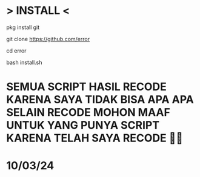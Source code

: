 # > INSTALL <

pkg install git



git clone https://github.com/error




cd error




bash install.sh

# SEMUA SCRIPT HASIL RECODE KARENA SAYA TIDAK BISA APA APA SELAIN RECODE MOHON MAAF UNTUK YANG PUNYA SCRIPT KARENA TELAH SAYA RECODE 🙏😢   
# 10/03/24 

